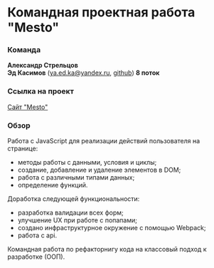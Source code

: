 # Командная проектная работа "Mesto"

### Команда

**Александр Стрельцов**<br/>
**Эд Касимов** (ya.ed.ka@yandex.ru, [github](https://github.com/yaedka/))
**8 поток**

### Ссылка на проект

[Сайт "Mesto"](https://alexanderstreltsov.github.io/mesto-project/)

### Обзор

Работа с JavaScript для реализации действий пользователя на странице:

- методы работы с данными, условия и циклы;
- создание, добавление и удаление элементов в DOM;
- работа с различными типами данных;
- определение функций.

Доработка следующей функциональности:

- разработка валидации всех форм;
- улучшение UX при работе с попапами;
- создано инфраструктурное окружение с помощью Webpack;
- работа с api.

Командная работа по рефакторнигу кода на классовый подход к разработке (ООП).
